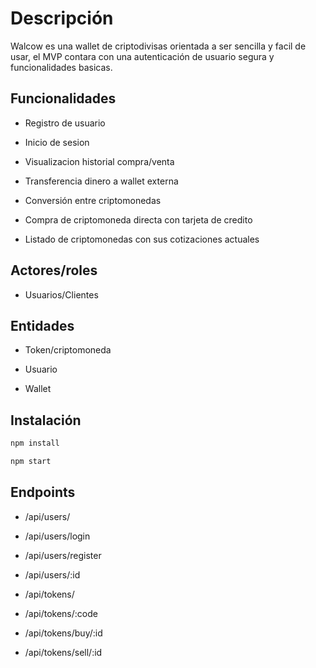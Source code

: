 # Descripción

Walcow es una wallet de criptodivisas orientada a ser sencilla y facil de usar, el MVP contara con una autenticación de usuario segura y funcionalidades basicas.

## Funcionalidades

- Registro de usuario

- Inicio de sesion

- Visualizacion historial compra/venta

- Transferencia dinero a wallet externa

- Conversión entre criptomonedas

- Compra de criptomoneda directa con tarjeta de credito

- Listado de criptomonedas con sus cotizaciones actuales

## Actores/roles

- Usuarios/Clientes

## Entidades
- Token/criptomoneda

- Usuario

- Wallet

## Instalación



```bash
npm install
```

```bash
npm start
```


## Endpoints
- /api/users/

- /api/users/login

- /api/users/register

- /api/users/:id

- /api/tokens/

- /api/tokens/:code

- /api/tokens/buy/:id

- /api/tokens/sell/:id
